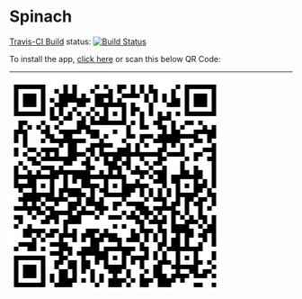 Spinach
=======

[Travis-CI Build](http://travis-ci.org/hackersInCTS/spinach-android/builds) status:    [![Build Status](https://secure.travis-ci.org/hackersInCTS/spinach-android.png)](http://travis-ci.org/hackersInCTS/spinach-android)

To install the app, [click here](https://github.com/FloydPink-Public/spinach-android/raw/master/bin/Spinach-release.apk) or scan this below QR Code:

---

![Scan from your Android device](https://github.com/hackersInCTS/spinach-android/raw/master/installer_qrcode.png)